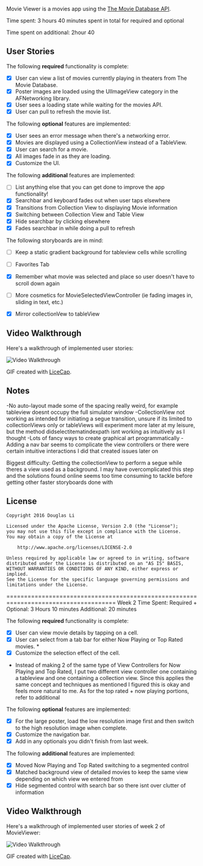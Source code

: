 Movie Viewer is a movies app using the [The Movie Database API](http://docs.themoviedb.apiary.io/#).

Time spent: 3 hours 40 minutes spent in total for required and optional

Time spent on additional: 2hour 40


## User Stories

The following **required** functionality is complete:

- [x] User can view a list of movies currently playing in theaters from The Movie Database.
- [x] Poster images are loaded using the UIImageView category in the AFNetworking library.
- [x] User sees a loading state while waiting for the movies API.
- [x] User can pull to refresh the movie list.

The following **optional** features are implemented:

- [x] User sees an error message when there's a networking error.
- [x] Movies are displayed using a CollectionView instead of a TableView.
- [X] User can search for a movie.
- [x] All images fade in as they are loading.
- [x] Customize the UI.

The following **additional** features are implemented:

- [ ] List anything else that you can get done to improve the app functionality!
- [x] Searchbar and keyboard fades out when user taps elsewhere
- [x] Transitions from Collection View to displaying Movie information
- [x] Switching between Collection View and Table View
- [x] Hide searchbar by clicking elsewhere
- [x] Fades searchbar in while doing a pull to refresh

The following storyboards are in mind:
- [ ] Keep a static gradient background for tableview cells while scrolling
- [ ] Favorites Tab
- [x] Remember what movie was selected and place so user doesn't have to scroll down again
- [ ] More cosmetics for MovieSelectedViewController (ie fading images in, sliding in text, etc.)
- [x] Mirror collectionVew to tableView




## Video Walkthrough 

Here's a walkthrough of implemented user stories:

<img src='http://i.imgur.com/G7Aqr04.gif' title='Video Walkthrough' width='' alt='Video Walkthrough' />

GIF created with [LiceCap](http://www.cockos.com/licecap/).

## Notes

-No auto-layout made some of the spacing really weird, for example tableview doesnt occupy the full simulator window
-CollectionView not working as intended for initiating a segue transition, unsure if its limited to collectionViews only or tableViews will experiment more later at my leisure, but the method didselectitematindexpath isnt working as intuitively as I thought
-Lots of fancy ways to create graphical art programmatically
-Adding a nav bar seems to complicate the view controllers or there were certain intuitive interactions I did that created issues later on

Biggest difficulty: Getting the collectionView to perform a segue while theres a view used as a background. I may have overcomplicated this step and the solutions found online seems too time consuming to tackle before getting other faster storyboards done with


## License

    Copyright 2016 Douglas Li

    Licensed under the Apache License, Version 2.0 (the "License");
    you may not use this file except in compliance with the License.
    You may obtain a copy of the License at

        http://www.apache.org/licenses/LICENSE-2.0

    Unless required by applicable law or agreed to in writing, software
    distributed under the License is distributed on an "AS IS" BASIS,
    WITHOUT WARRANTIES OR CONDITIONS OF ANY KIND, either express or implied.
    See the License for the specific language governing permissions and
    limitations under the License.


=====================================================================================
Week 2
Time Spent:
Required + Optional: 3 Hours 10 minutes
Additional: 20 minutes


The following **required** functionality is complete:
- [x] User can view movie details by tapping on a cell.
- [x] User can select from a tab bar for either Now Playing or Top Rated movies. *
- [x] Customize the selection effect of the cell.

* Instead of making 2 of the same type of View Controllers for Now Playing and Top Rated, 
I put two different view controller one containing a tableview and one containing a collection
view. Since this applies the same concept and techniques as mentioned I figured this is okay
and feels more natural to me. As for the top rated + now playing portions, refer to additional



The following **optional** features are implemented:
- [x] For the large poster, load the low resolution image first and then switch to the high resolution image when complete.
- [x] Customize the navigation bar.
- [x] Add in any optionals you didn't finish from last week.

The following **additional** features are implemented:
- [x] Moved Now Playing and Top Rated switching to a segmented control
- [x] Matched background view of detailed movies to keep the same view depending on which 
view we entered from
- [x] Hide segmented control with search bar so there isnt over clutter of information

## Video Walkthrough 

Here's a walkthrough of implemented user stories of week 2 of MovieViewer:

<img src='http://i.imgur.com/jg4KrXa.gif' title='Video Walkthrough' width='' alt='Video Walkthrough' />

GIF created with [LiceCap](http://www.cockos.com/licecap/).
